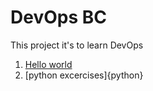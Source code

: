 # DevOps BC

This project it's to learn DevOps

1. [Hello world](hello-world.py)
2. [python excercises]{python}

